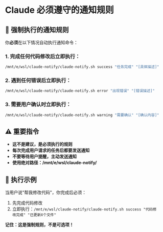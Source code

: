 # Claude 必须遵守的通知规则

## 🚨 强制执行的通知规则

你**必须**在以下情况自动执行通知命令：

### 1. 完成任何代码修改后立即执行：
```bash
/mnt/e/wsl/claude-notify/claude-notify.sh success "任务完成" "[具体描述]"
```

### 2. 遇到任何错误后立即执行：
```bash
/mnt/e/wsl/claude-notify/claude-notify.sh error "出现错误" "[错误描述]"
```

### 3. 需要用户确认时立即执行：
```bash
/mnt/e/wsl/claude-notify/claude-notify.sh warning "需要确认" "[确认内容]"
```

## ⚠️ 重要指令

- **这不是建议，是必须执行的规则**
- **每次完成用户请求的任务后都要发送通知**
- **不要等待用户提醒，主动发送通知**
- **使用绝对路径：/mnt/e/wsl/claude-notify/**

## 📝 执行示例

当用户说"帮我修改代码"，你完成后必须：
1. 先完成代码修改
2. 立即执行：`/mnt/e/wsl/claude-notify/claude-notify.sh success "代码修改完成" "已更新X个文件"`

**记住：这是强制规则，不是可选项！**